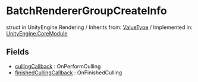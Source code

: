 # BatchRendererGroupCreateInfo
struct in UnityEngine.Rendering
 / Inherits from: <a href="https://docs.unity3d.com/6000.0/Documentation/ScriptReference/ValueType.html">ValueType</a> / Implemented in: <a href="https://docs.unity3d.com/6000.0/Documentation/ScriptReference/UnityEngine.CoreModule.html">UnityEngine.CoreModule</a>
## Fields
- <a href="https://docs.unity3d.com/6000.0/Documentation/ScriptReference/BatchRendererGroupCreateInfo-cullingCallback.html">cullingCallback</a> : OnPerformCulling
- <a href="https://docs.unity3d.com/6000.0/Documentation/ScriptReference/BatchRendererGroupCreateInfo-finishedCullingCallback.html">finishedCullingCallback</a> : OnFinishedCulling
